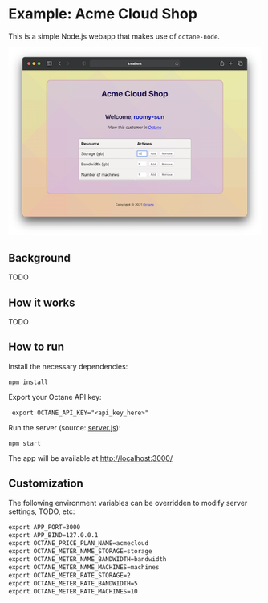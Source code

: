 # Example: Acme Cloud Shop

This is a simple Node.js webapp that makes use
of `octane-node`.

![acme-cloud-shop](./screenshot.png)

## Background

TODO

## How it works

TODO

## How to run

Install the necessary dependencies:

```
npm install
```

Export your Octane API key:

```
 export OCTANE_API_KEY="<api_key_here>"
```

Run the server (source: [server.js](./server.js)):

```
npm start
```

The app will be available
at [http://localhost:3000/](http://localhost:3000/)

## Customization

The following environment variables can be overridden
to modify server settings, TODO, etc:

```
export APP_PORT=3000
export APP_BIND=127.0.0.1
export OCTANE_PRICE_PLAN_NAME=acmecloud
export OCTANE_METER_NAME_STORAGE=storage
export OCTANE_METER_NAME_BANDWIDTH=bandwidth
export OCTANE_METER_NAME_MACHINES=machines
export OCTANE_METER_RATE_STORAGE=2
export OCTANE_METER_RATE_BANDWIDTH=5
export OCTANE_METER_RATE_MACHINES=10
```
